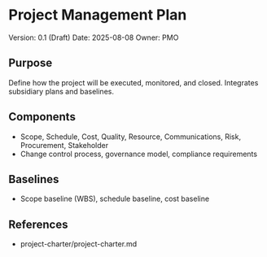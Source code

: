 # Project Management Plan

Version: 0.1 (Draft)
Date: 2025-08-08
Owner: PMO

## Purpose
Define how the project will be executed, monitored, and closed. Integrates subsidiary plans and baselines.

## Components
- Scope, Schedule, Cost, Quality, Resource, Communications, Risk, Procurement, Stakeholder
- Change control process, governance model, compliance requirements

## Baselines
- Scope baseline (WBS), schedule baseline, cost baseline

## References
- project-charter/project-charter.md
